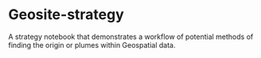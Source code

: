 # Geosite-strategy
A strategy notebook that demonstrates a workflow of potential methods of finding the origin or plumes within Geospatial data.
